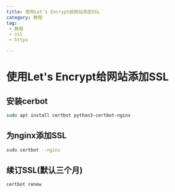 ```yaml
---
title: 使用Let's Encrypt给网站添加SSL
category: 教程
tag: 
 - 教程
 - ssl
 - https

---
```


# 使用Let's Encrypt给网站添加SSL

## 安装cerbot

```bash
sudo apt install certbot python3-certbot-nginx
```

## 为nginx添加SSL

```bash
sudo certbot --nginx
```

## 续订SSL(默认三个月)

```bash
certbot renew
```

